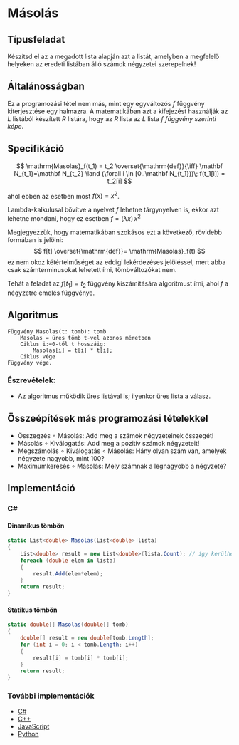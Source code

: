 # Másolás

## Típusfeladat
Készítsd el az a megadott lista alapján azt a listát, amelyben a megfelelő helyeken az eredeti listában álló számok négyzetei szerepelnek! 

## Általánosságban
Ez a programozási tétel nem más, mint egy egyváltozós $f$ függvény kiterjesztése egy halmazra. A matematikában azt a kifejezést használják az $L$ listából készített $R$ listára, hogy az $R$ lista az $L$ lista $f$ *függvény szerinti képe*.

## Specifikáció

$$ \mathrm{Masolas}_f(t_1) = t_2 \overset{\mathrm{def}}{\iff} \mathbf N_{t_1}=\mathbf N_{t_2} \land (\forall i \in [0..\mathbf N_{t_1}))\; f(t_1[i]) = t_2[i] $$

ahol ebben az esetben most $f(x) = x ^2$.


Lambda-kalkulusal bővítve a nyelvet $f$ lehetne tárgynyelven is, ekkor azt lehetne mondani, hogy ez esetben $f=(\lambda x)\, x^2$

Megjegyezzük, hogy matematikában szokásos ezt a következő, rövidebb formában is jelölni:
$$ f[t] \overset{\mathrm{def}}= \mathrm{Masolas}_f(t) $$
ez nem okoz kétértelműséget az eddigi lekérdezéses jelöléssel, mert abba csak számterminusokat lehetett írni, tömbváltozókat nem.

Tehát a feladat az $f[t_1]=t_2$ függvény kiszámítására algoritmust írni, ahol $f$ a négyzetre emelés függvénye.

## Algoritmus
```
Függvény Masolas(t: tomb): tomb
    Masolas = üres tömb t-vel azonos méretben
    Ciklus i:=0-től t hosszáig:
        Masolas[i] = t[i] * t[i];
    Ciklus vége
Függvény vége.
```
### Észrevételek:
- Az algoritmus működik üres listával is; ilyenkor üres lista a válasz.


## Összeépítések más programozási tételekkel
- Összegzés $\circ$ Másolás: Add meg a számok négyzeteinek összegét!
- Másolás $\circ$ Kiválogatás: Add meg a pozitív számok négyzeteit!
- Megszámolás $\circ$ Kiválogatás $\circ$ Másolás: Hány olyan szám van, amelyek négyzete nagyobb, mint 100?
- Maximumkeresés $\circ$ Másolás: Mely számnak a legnagyobb a négyzete?

## Implementáció
### C#
#### Dinamikus tömbön
```cs
static List<double> Masolas(List<double> lista)
{
    List<double> result = new List<double>(lista.Count); // így kerülhető el a sok resize!
    foreach (double elem in lista)
    {
        result.Add(elem*elem);
    }
    return result;
}
```
#### Statikus tömbön
```cs
static double[] Masolas(double[] tomb)
{
    double[] result = new double[tomb.Length];
    for (int i = 0; i < tomb.Length; i++)
    {
        result[i] = tomb[i] * tomb[i];
    }
    return result;
}
```
### További implementációk
- [C#](masolas.cs)
- [C++](masolas.cpp)
- [JavaScript](masolas.js)
- [Python](masolas.py)



